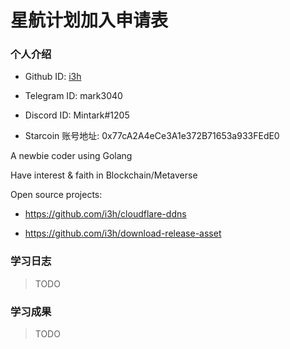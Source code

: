 # 星航计划加入申请表

### 个人介绍

- Github ID: [i3h](https://github.com/i3h)

- Telegram ID: mark3040

- Discord ID: Mintark#1205

- Starcoin 账号地址: 0x77cA2A4eCe3A1e372B71653a933FEdE0

A newbie coder using Golang

Have interest & faith in Blockchain/Metaverse

Open source projects:

- https://github.com/i3h/cloudflare-ddns

- https://github.com/i3h/download-release-asset

### 学习日志

> TODO

### 学习成果

> TODO
